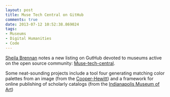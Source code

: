 ```yaml
---
layout: post
title: Muse Tech Central on GitHub
comments: true
date: 2013-07-12 10:52:38.869024
tags:
- Museums
- Digital Humanities
- Code
---
```

[Sheila Brennan](https://twitter.com/sherah1918/status/355301842109992960) notes a new listing on GutHub devoted to museums active on the open source community: [Muse-tech-central](https://github.com/MuseCompNet/muse-tech-central).

Some neat-sounding projects include a tool four generating matching color palettes from an image (from the [Cooper-Hewitt](https://github.com/cooperhewitt/palette-server)) and a framework for online publishing of scholarly catalogs (from the [Indianapolis Museum of Art](https://github.com/IMAmuseum/ChicagoCodeX))